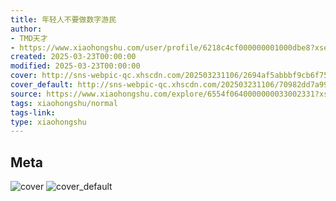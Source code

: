 ```yaml
---
title: 年轻人不要做数字游民
author:
- TMD天才
- https://www.xiaohongshu.com/user/profile/6218c4cf000000001000dbe8?xsec_token=undefined
created: 2025-03-23T00:00:00
modified: 2025-03-23T00:00:00
cover: http://sns-webpic-qc.xhscdn.com/202503231106/2694af5abbbf9cb6f7592c64d85f2d4f/1040g2sg30rgjgiad1e0g5ogooj7k1mv8qe9na30!nc_n_webp_prv_1
cover_default: http://sns-webpic-qc.xhscdn.com/202503231106/70982dd7a991a7d19be2d0efb68ae509/1040g2sg30rgjgiad1e0g5ogooj7k1mv8qe9na30!nc_n_webp_mw_1
source: https://www.xiaohongshu.com/explore/6554f0640000000033002331?xsec_token=AB-r93Q9xLFkwHP6ZrRkg9dRl0G9Pf6fF2JBOioRu88L4=
tags: xiaohongshu/normal
tags-link:
type: xiaohongshu
---
```


## Meta

![cover](http://sns-webpic-qc.xhscdn.com/202503231106/2694af5abbbf9cb6f7592c64d85f2d4f/1040g2sg30rgjgiad1e0g5ogooj7k1mv8qe9na30!nc_n_webp_prv_1)
![cover_default](http://sns-webpic-qc.xhscdn.com/202503231106/70982dd7a991a7d19be2d0efb68ae509/1040g2sg30rgjgiad1e0g5ogooj7k1mv8qe9na30!nc_n_webp_mw_1)
